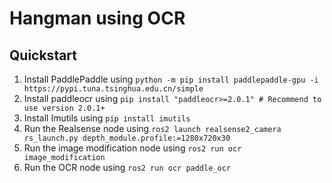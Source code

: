 # Hangman using OCR
## Quickstart
1. Install PaddlePaddle using `python -m pip install paddlepaddle-gpu -i https://pypi.tuna.tsinghua.edu.cn/simple`
2. Install paddleocr using `pip install "paddleocr>=2.0.1" # Recommend to use version 2.0.1+`
3. Install Imutils using `pip install imutils`
4. Run the Realsense node using `ros2 launch realsense2_camera rs_launch.py depth_module.profile:=1280x720x30`
5. Run the image modification node using `ros2 run ocr image_modification`
6. Run the OCR node using `ros2 run ocr paddle_ocr`
